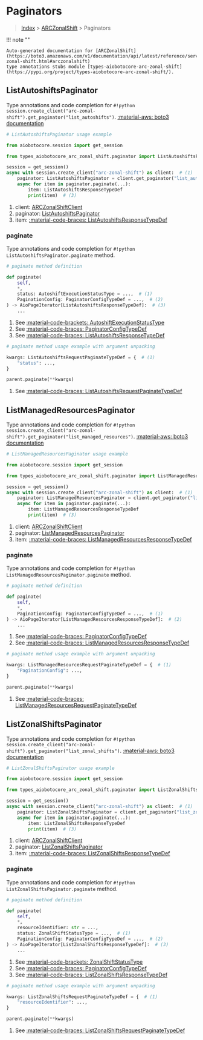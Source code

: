 # Paginators

> [Index](../README.md) > [ARCZonalShift](./README.md) > Paginators

!!! note ""

    Auto-generated documentation for [ARCZonalShift](https://boto3.amazonaws.com/v1/documentation/api/latest/reference/services/arc-zonal-shift.html#arczonalshift)
    type annotations stubs module [types-aiobotocore-arc-zonal-shift](https://pypi.org/project/types-aiobotocore-arc-zonal-shift/).

## ListAutoshiftsPaginator

Type annotations and code completion for `#!python session.create_client("arc-zonal-shift").get_paginator("list_autoshifts")`.
[:material-aws: boto3 documentation](https://boto3.amazonaws.com/v1/documentation/api/latest/reference/services/arc-zonal-shift/paginator/ListAutoshifts.html#ARCZonalShift.Paginator.ListAutoshifts)

```python
# ListAutoshiftsPaginator usage example

from aiobotocore.session import get_session

from types_aiobotocore_arc_zonal_shift.paginator import ListAutoshiftsPaginator

session = get_session()
async with session.create_client("arc-zonal-shift") as client:  # (1)
    paginator: ListAutoshiftsPaginator = client.get_paginator("list_autoshifts")  # (2)
    async for item in paginator.paginate(...):
        item: ListAutoshiftsResponseTypeDef
        print(item)  # (3)
```

1. client: [ARCZonalShiftClient](./client.md)
2. paginator: [ListAutoshiftsPaginator](./paginators.md#listautoshiftspaginator)
3. item: [:material-code-braces: ListAutoshiftsResponseTypeDef](./type_defs.md#listautoshiftsresponsetypedef) 


### paginate

Type annotations and code completion for `#!python ListAutoshiftsPaginator.paginate` method.

```python
# paginate method definition

def paginate(
    self,
    *,
    status: AutoshiftExecutionStatusType = ...,  # (1)
    PaginationConfig: PaginatorConfigTypeDef = ...,  # (2)
) -> AioPageIterator[ListAutoshiftsResponseTypeDef]:  # (3)
    ...
```

1. See [:material-code-brackets: AutoshiftExecutionStatusType](./literals.md#autoshiftexecutionstatustype) 
2. See [:material-code-braces: PaginatorConfigTypeDef](./type_defs.md#paginatorconfigtypedef) 
3. See [:material-code-braces: ListAutoshiftsResponseTypeDef](./type_defs.md#listautoshiftsresponsetypedef) 


```python
# paginate method usage example with argument unpacking

kwargs: ListAutoshiftsRequestPaginateTypeDef = {  # (1)
    "status": ...,
}

parent.paginate(**kwargs)
```

1. See [:material-code-braces: ListAutoshiftsRequestPaginateTypeDef](./type_defs.md#listautoshiftsrequestpaginatetypedef) 
## ListManagedResourcesPaginator

Type annotations and code completion for `#!python session.create_client("arc-zonal-shift").get_paginator("list_managed_resources")`.
[:material-aws: boto3 documentation](https://boto3.amazonaws.com/v1/documentation/api/latest/reference/services/arc-zonal-shift/paginator/ListManagedResources.html#ARCZonalShift.Paginator.ListManagedResources)

```python
# ListManagedResourcesPaginator usage example

from aiobotocore.session import get_session

from types_aiobotocore_arc_zonal_shift.paginator import ListManagedResourcesPaginator

session = get_session()
async with session.create_client("arc-zonal-shift") as client:  # (1)
    paginator: ListManagedResourcesPaginator = client.get_paginator("list_managed_resources")  # (2)
    async for item in paginator.paginate(...):
        item: ListManagedResourcesResponseTypeDef
        print(item)  # (3)
```

1. client: [ARCZonalShiftClient](./client.md)
2. paginator: [ListManagedResourcesPaginator](./paginators.md#listmanagedresourcespaginator)
3. item: [:material-code-braces: ListManagedResourcesResponseTypeDef](./type_defs.md#listmanagedresourcesresponsetypedef) 


### paginate

Type annotations and code completion for `#!python ListManagedResourcesPaginator.paginate` method.

```python
# paginate method definition

def paginate(
    self,
    *,
    PaginationConfig: PaginatorConfigTypeDef = ...,  # (1)
) -> AioPageIterator[ListManagedResourcesResponseTypeDef]:  # (2)
    ...
```

1. See [:material-code-braces: PaginatorConfigTypeDef](./type_defs.md#paginatorconfigtypedef) 
2. See [:material-code-braces: ListManagedResourcesResponseTypeDef](./type_defs.md#listmanagedresourcesresponsetypedef) 


```python
# paginate method usage example with argument unpacking

kwargs: ListManagedResourcesRequestPaginateTypeDef = {  # (1)
    "PaginationConfig": ...,
}

parent.paginate(**kwargs)
```

1. See [:material-code-braces: ListManagedResourcesRequestPaginateTypeDef](./type_defs.md#listmanagedresourcesrequestpaginatetypedef) 
## ListZonalShiftsPaginator

Type annotations and code completion for `#!python session.create_client("arc-zonal-shift").get_paginator("list_zonal_shifts")`.
[:material-aws: boto3 documentation](https://boto3.amazonaws.com/v1/documentation/api/latest/reference/services/arc-zonal-shift/paginator/ListZonalShifts.html#ARCZonalShift.Paginator.ListZonalShifts)

```python
# ListZonalShiftsPaginator usage example

from aiobotocore.session import get_session

from types_aiobotocore_arc_zonal_shift.paginator import ListZonalShiftsPaginator

session = get_session()
async with session.create_client("arc-zonal-shift") as client:  # (1)
    paginator: ListZonalShiftsPaginator = client.get_paginator("list_zonal_shifts")  # (2)
    async for item in paginator.paginate(...):
        item: ListZonalShiftsResponseTypeDef
        print(item)  # (3)
```

1. client: [ARCZonalShiftClient](./client.md)
2. paginator: [ListZonalShiftsPaginator](./paginators.md#listzonalshiftspaginator)
3. item: [:material-code-braces: ListZonalShiftsResponseTypeDef](./type_defs.md#listzonalshiftsresponsetypedef) 


### paginate

Type annotations and code completion for `#!python ListZonalShiftsPaginator.paginate` method.

```python
# paginate method definition

def paginate(
    self,
    *,
    resourceIdentifier: str = ...,
    status: ZonalShiftStatusType = ...,  # (1)
    PaginationConfig: PaginatorConfigTypeDef = ...,  # (2)
) -> AioPageIterator[ListZonalShiftsResponseTypeDef]:  # (3)
    ...
```

1. See [:material-code-brackets: ZonalShiftStatusType](./literals.md#zonalshiftstatustype) 
2. See [:material-code-braces: PaginatorConfigTypeDef](./type_defs.md#paginatorconfigtypedef) 
3. See [:material-code-braces: ListZonalShiftsResponseTypeDef](./type_defs.md#listzonalshiftsresponsetypedef) 


```python
# paginate method usage example with argument unpacking

kwargs: ListZonalShiftsRequestPaginateTypeDef = {  # (1)
    "resourceIdentifier": ...,
}

parent.paginate(**kwargs)
```

1. See [:material-code-braces: ListZonalShiftsRequestPaginateTypeDef](./type_defs.md#listzonalshiftsrequestpaginatetypedef) 
